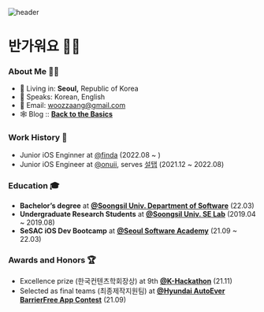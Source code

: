 ![header](https://capsule-render.vercel.app/api?type=soft&color=0:164a6c,100:75c9bf&height=150&section=header&text=iOS_Engineer&fontSize=75&animation=fadeIn,&fontColor=ffffff)
# 반가워요 ✋🏻
### About Me 🥷🏻
- 🏡 Living in: **Seoul,** Republic of Korea
- 💬 Speaks: Korean, English
- 📩 Email: [woozzaang@gmail.com](woozzaang@gmail.com)
- 🕸 Blog :: [**Back to the Basics**](https://woozzang.tistory.com)

### Work History 💼
- Junior iOS Enginner at [@finda](https://finda.co.kr) (2022.08 ~ )
- Junior iOS Engineer at [@onuii](https://thevc.kr/onuii), serves [설탭](https://www.seoltab.com/index/) (2021.12 ~ 2022.08)

### Education 🎓
- **Bachelor’s degree** at [**@Soongsil Univ. Department of Software**](https://sw.ssu.ac.kr) (22.03)
- **Undergraduate Research Students** at [**@Soongsil Univ. SE Lab**](http://soft.ssu.ac.kr/publication/) (2019.04 ~ 2019.08)
- **SeSAC iOS Dev Bootcamp** at [**@Seoul Software Academy**](https://sesac.seoul.kr/common/menu/html/900006001001/detail.do) (21.09 ~ 22.03)

### Awards and Honors 🏆
- Excellence prize (한국컨텐츠학회장상) at 9th [**@K-Hackathon**](http://www.k-hackathon.com) (21.11)
- Selected as final teams (최종제작지원팀) at [**@Hyundai AutoEver BarrierFree App Contest**](https://www.autoeverapp.kr) (21.09)

